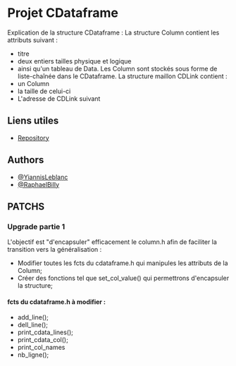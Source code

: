# Projet CDataframe

Explication de la structure CDataframe : 
La structure Column contient les attributs suivant : 
- titre
- deux entiers tailles physique et logique
- ainsi qu'un tableau de Data.
Les Column sont stockés sous forme de liste-chaînée dans le CDataframe.
La structure maillon CDLink contient :
- un Column
- la taille de celui-ci
- L'adresse de CDLink suivant

## Liens utiles

 - [Repository](https://github.com/EFREI-BDX/projet-langage-c-yiannis-leblanc-raphael-billy)


## Authors

- [@YiannisLeblanc](https://github.com/YiannisLeblanc)
- [@RaphaelBilly](https://github.com/RaphaelBilly)

## PATCHS

### Upgrade partie 1

L'objectif est "d'encapsuler" efficacement le column.h afin de faciliter la transition vers la généralisation :
- Modifier toutes les fcts du cdataframe.h qui manipules les attributs de la Column;
- Créer des fonctions tel que set_col_value() qui permettrons d'encapsuler la structure;

#### fcts du cdataframe.h à modifier :

- add_line();
- dell_line();
- print_cdata_lines();
- print_cdata_col();
- print_col_names
- nb_ligne();
